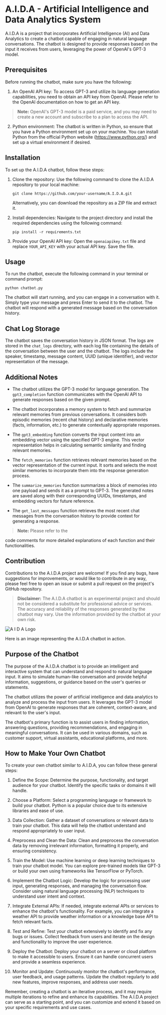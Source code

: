 # A.I.D.A - Artificial Intelligence and Data Analytics System

A.I.D.A is a project that incorporates Artificial Intelligence (AI) and Data Analytics to create a chatbot capable of engaging in natural language conversations. The chatbot is designed to provide responses based on the input it receives from users, leveraging the power of OpenAI's GPT-3 model.

## Prerequisites

Before running the chatbot, make sure you have the following:

1. An OpenAI API key: To access GPT-3 and utilize its language generation capabilities, you need to obtain an API key from OpenAI. Please refer to the OpenAI documentation on how to get an API key.

> **Note:** OpenAI's GPT-3 model is a paid service, and you may need to create a new account and subscribe to a plan to access the API.

2. Python environment: The chatbot is written in Python, so ensure that you have a Python environment set up on your machine. You can install Python from the official Python website (https://www.python.org/) and set up a virtual environment if desired.

## Installation

To set up the A.I.D.A chatbot, follow these steps:

1. Clone the repository: Use the following command to clone the A.I.D.A repository to your local machine:
   ```
   git clone https://github.com/your-username/A.I.D.A.git
   ```
   Alternatively, you can download the repository as a ZIP file and extract it.

2. Install dependencies: Navigate to the project directory and install the required dependencies using the following command:
   ```
   pip install -r requirements.txt
   ```

3. Provide your OpenAI API key: Open the `openaiapikey.txt` file and replace `YOUR_API_KEY` with your actual API key. Save the file.

## Usage

To run the chatbot, execute the following command in your terminal or command prompt:

```
python chatbot.py
```

The chatbot will start running, and you can engage in a conversation with it. Simply type your message and press Enter to send it to the chatbot. The chatbot will respond with a generated message based on the conversation history.

## Chat Log Storage

The chatbot saves the conversation history in JSON format. The logs are stored in the `chat_logs` directory, with each log file containing the details of the conversation between the user and the chatbot. The logs include the speaker, timestamp, message content, UUID (unique identifier), and vector representation of the message.

## Additional Notes

- The chatbot utilizes the GPT-3 model for language generation. The `gpt3_completion` function communicates with the OpenAI API to generate responses based on the given prompt.

- The chatbot incorporates a memory system to fetch and summarize relevant memories from previous conversations. It considers both episodic memories (recent chat history) and declarative memories (facts, information, etc.) to generate contextually appropriate responses.

- The `gpt3_embedding` function converts the input content into an embedding vector using the specified GPT-3 engine. This vector representation helps in calculating semantic similarity and finding relevant memories.

- The `fetch_memories` function retrieves relevant memories based on the vector representation of the current input. It sorts and selects the most similar memories to incorporate them into the response generation process.

- The `summarize_memories` function summarizes a block of memories into one payload and sends it as a prompt to GPT-3. The generated notes are saved along with their corresponding UUIDs, timestamps, and embedding vectors for future reference.

- The `get_last_messages` function retrieves the most recent chat messages from the conversation history to provide context for generating a response.

> **Note:** Please refer to the

 code comments for more detailed explanations of each function and their functionalities.

## Contribution

Contributions to the A.I.D.A project are welcome! If you find any bugs, have suggestions for improvements, or would like to contribute in any way, please feel free to open an issue or submit a pull request on the project's GitHub repository.


> **Disclaimer:** The A.I.D.A chatbot is an experimental project and should not be considered a substitute for professional advice or services. The accuracy and reliability of the responses generated by the chatbot may vary. Use the information provided by the chatbot at your own risk.
> 

![A I D A Logo](https://github.com/RounakRaman/A.I.D.A/assets/97462136/c78bbb2b-c4e5-4839-8e27-97441c426512)


Here is an image representing the A.I.D.A chatbot in action.


## Purpose of the Chatbot

The purpose of the A.I.D.A chatbot is to provide an intelligent and interactive system that can understand and respond to natural language input. It aims to simulate human-like conversation and provide helpful information, suggestions, or guidance based on the user's queries or statements.

The chatbot utilizes the power of artificial intelligence and data analytics to analyze and process the input from users. It leverages the GPT-3 model from OpenAI to generate responses that are coherent, context-aware, and relevant to the user's input.

The chatbot's primary function is to assist users in finding information, answering questions, providing recommendations, and engaging in meaningful conversations. It can be used in various domains, such as customer support, virtual assistants, educational platforms, and more.

## How to Make Your Own Chatbot

To create your own chatbot similar to A.I.D.A, you can follow these general steps:

1. Define the Scope: Determine the purpose, functionality, and target audience for your chatbot. Identify the specific tasks or domains it will handle.

2. Choose a Platform: Select a programming language or framework to build your chatbot. Python is a popular choice due to its extensive libraries and ease of use.

3. Data Collection: Gather a dataset of conversations or relevant data to train your chatbot. This data will help the chatbot understand and respond appropriately to user input.

4. Preprocess and Clean the Data: Clean and preprocess the conversation data by removing irrelevant information, formatting it properly, and ensuring consistency.

5. Train the Model: Use machine learning or deep learning techniques to train your chatbot model. You can explore pre-trained models like GPT-3 or build your own using frameworks like TensorFlow or PyTorch.

6. Implement the Chatbot Logic: Develop the logic for processing user input, generating responses, and managing the conversation flow. Consider using natural language processing (NLP) techniques to understand user intent and context.

7. Integrate External APIs: If needed, integrate external APIs or services to enhance the chatbot's functionality. For example, you can integrate a weather API to provide weather information or a knowledge base API to fetch relevant facts.

8. Test and Refine: Test your chatbot extensively to identify and fix any bugs or issues. Collect feedback from users and iterate on the design and functionality to improve the user experience.

9. Deploy the Chatbot: Deploy your chatbot on a server or cloud platform to make it accessible to users. Ensure it can handle concurrent users and provide a seamless experience.

10. Monitor and Update: Continuously monitor the chatbot's performance, user feedback, and usage patterns. Update the chatbot regularly to add new features, improve responses, and address user needs.

Remember, creating a chatbot is an iterative process, and it may require multiple iterations to refine and enhance its capabilities. The A.I.D.A project can serve as a starting point, and you can customize and extend it based on your specific requirements and use cases.
